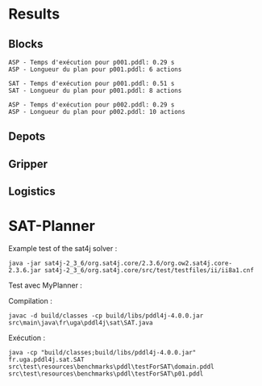 # Results 

## Blocks 
```
ASP - Temps d'exécution pour p001.pddl: 0.29 s
ASP - Longueur du plan pour p001.pddl: 6 actions

SAT - Temps d'exécution pour p001.pddl: 0.51 s
SAT - Longueur du plan pour p001.pddl: 8 actions

ASP - Temps d'exécution pour p002.pddl: 0.29 s
ASP - Longueur du plan pour p002.pddl: 10 actions
```

## Depots

## Gripper

## Logistics


# SAT-Planner

Example test of the sat4j solver :
```
java -jar sat4j-2_3_6/org.sat4j.core/2.3.6/org.ow2.sat4j.core-2.3.6.jar sat4j-2_3_6/org.sat4j.core/src/test/testfiles/ii/ii8a1.cnf
```


Test avec MyPlanner : 

Compilation : 

```
javac -d build/classes -cp build/libs/pddl4j-4.0.0.jar src\main\java\fr\uga\pddl4j\sat\SAT.java              
```

Exécution :
```
java -cp "build/classes;build/libs/pddl4j-4.0.0.jar" fr.uga.pddl4j.sat.SAT  src\test\resources\benchmarks\pddl\testForSAT\domain.pddl  src\test\resources\benchmarks\pddl\testForSAT\p01.pddl  
```


